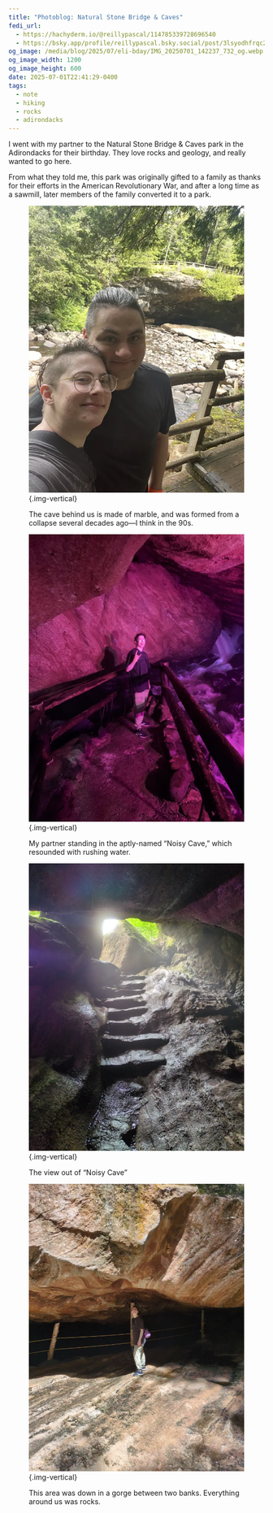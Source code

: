 ```yaml
---
title: "Photoblog: Natural Stone Bridge & Caves"
fedi_url:
  - https://hachyderm.io/@reillypascal/114785339728696540
  - https://bsky.app/profile/reillypascal.bsky.social/post/3lsyodhfrqc2p
og_image: /media/blog/2025/07/eli-bday/IMG_20250701_142237_732_og.webp
og_image_width: 1200 
og_image_height: 600 
date: 2025-07-01T22:41:29-0400
tags:
  - note
  - hiking
  - rocks
  - adirondacks
---
```


<link rel="stylesheet" type="text/css" href="/styles/notes-photos.css">

I went with my partner to the Natural Stone Bridge & Caves park in the Adirondacks for their birthday. They love rocks and geology, and really wanted to go here.

From what they told me, this park was originally gifted to a family as thanks for their efforts in the American Revolutionary War, and after a long time as a sawmill, later members of the family converted it to a park.

<figure>

![My partner and me, with a walkway handrail and a marble cave entrance visible in the background](/media/blog/2025/07/eli-bday/IMG_2509.webp){.img-vertical}

<figcaption>The cave behind us is made of marble, and was formed from a collapse several decades ago—I think in the 90s.</figcaption>
</figure>

<figure>

![A person in a black T-shirt, sweats, and glasses (my partner) making a “rock-n-roll” hand gesture and sticking out their tongue](/media/blog/2025/07/eli-bday/IMG_20250701_134137_818.webp){.img-vertical}

<figcaption>My partner standing in the aptly-named “Noisy Cave,” which resounded with rushing water.</figcaption>
</figure>

<figure>

![The view out of a rocky cave, with stair steps cut into the ascent and sunlight peeking through the entrance](/media/blog/2025/07/eli-bday/IMG_20250701_134225_296.webp){.img-vertical}

<figcaption>The view out of “Noisy Cave”</figcaption>
</figure>

<figure>

![My partner standing on a flat, rocky surface under a brown and tan striped rock overhang](/media/blog/2025/07/eli-bday/IMG_20250701_142237_732.webp){.img-vertical}

<figcaption>This area was down in a gorge between two banks. Everything around us was rocks.</figcaption>
</figcaption>
